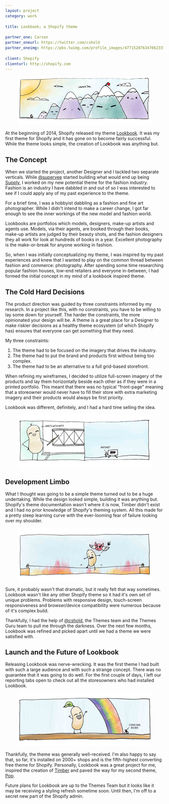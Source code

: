 ```yaml
---
layout: project
category: work

title: Lookbook; a Shopify theme

partner_one: Carson
partner_oneurl: https://twitter.com/cshold
partner_oneimg: https://pbs.twimg.com/profile_images/477152876347662337/V4unM_ag.jpeg

client: Shopify
clienturl: http://shopify.com
---
```


<figure>
  <img src="/img/project/02-01lookbook.jpg">
</figure>

At the beginning of 2014, Shopify released my theme [Lookbook](https://themes.shopify.com/themes/lookbook/styles/classic). It was my first theme for Shopify and it has gone on to become fairly successful. While the theme looks simple, the creation of Lookbook was anything but.

## The Concept

When we started the project, another Designer and I tackled two separate verticals. While [@supervee](http://twitter.com/supervee) started building what would end up being [Supply](https://themes.shopify.com/themes/supply/styles/blue), I worked on my new potential theme for the fashion industry. Fashion is an industry I have dabbled in and out of so I was interested to see if I could apply any of my past experience to the theme.

For a brief time, I was a hobbyist dabbling as a fashion and fine art photographer. While I didn't intend to make a career change, I got far enough to see the inner workings of the new model and fashion world.

Lookbooks are portfolios which models, designers, make-up artists and agents use. Models, via their agents, are booked through their books, make-up artists are judged by their beauty shots, and the fashion designers they all work for look at hundreds of books in a year. Excellent photography is the make-or-break for anyone working in fashion.

So, when I was initially conceptualizing my theme, I was inspired by my past experiences and knew that I wanted to play on the common thread between fashion and commerce: photography. After spending some time researching popular fashion houses, low-end retailers and everyone in-between, I had formed the initial concept in my mind of a lookbook inspired theme.

## The Cold Hard Decisions

The product direction was guided by three constraints informed by my research. In a project like this, with no constraints, you have to be willing to lay some down for yourself. The harder the constraints, the more opinionated your design will be. A theme is a great place for a Designer to make riskier decisions as a healthy theme ecosystem (of which Shopify has) ensures that everyone can get something that they need.

My three constraints:

1. The theme had to be focused on the imagery that drives the industry.
2. The theme had to put the brand and products first without being too complex.
3. The theme had to be an alternative to a full grid-based storefront.

When refining my wireframes, I decided to utilize full-screen imagery of the products and lay them horizontally beside each other as if they were in a printed portfolio. This meant that there was no typical "front-page" meaning that a storeowner would never have to fill their store with extra marketing imagery and their products would always be first priority.

Lookbook was different, definitely, and I had a hard time selling the idea.

<figure>
  <img src="/img/project/02-02lookbook.jpg">
</figure>

## Development Limbo

What I thought was going to be a simple theme turned out to be a huge undertaking. While the design looked simple, building it was anything but. Shopify's theme documentation wasn't where it is now, Timber didn't exist and I had no prior knowledge of Shopify's theming system. All this made for a pretty steep learning curve with the ever-looming fear of failure looking over my shoulder.

<figure>
  <img src="/img/project/02-03lookbook.jpg">
</figure>

Sure, it probably wasn't that dramatic, but it really felt that way sometimes. Lookbook wasn't like any other Shopify theme so it had it's own set of unique problems. Problems with responsive design, touch-screen responsiveness and browser/device compatibility were numerous because of it's complex build.

Thankfully, I had the help of [@cshold](http://twitter.com/cshold), the Themes team and the Themes Guru team to pull me through the darkness. Over the next few months, Lookbook was refined and picked apart until we had a theme we were satisfied with.

## Launch and the Future of Lookbook

Releasing Lookbook was nerve-wrecking. It was the first theme I had built with such a large audience and with such a strange concept. There was no guarantee that it was going to do well. For the first couple of days, I left our reporting tabs open to check out all the storesowners who had installed Lookbook.

<figure>
  <img src="/img/project/02-04lookbook.jpg">
</figure>

Thankfully, the theme was generally well-received. I'm also happy to say that, so far, it's installed on 2000+ shops and is the fifth-highest converting free theme for Shopify. Personally, Lookbook was a great project for me, inspired the creation of [Timber](/work/2014/11/13/timber.html) and paved the way for my second theme, [Pop](https://themes.shopify.com/themes/pop/styles/classic).

Future plans for Lookbook are up to the Themes Team but it looks like it may be receiving a styling refresh sometime soon. Until then, I'm off to a secret new part of the Shopify admin.
